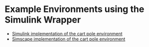 # Example Environments using the Simulink Wrapper

- [Simulink implementation of the cart pole environment](./envs/cartpole_simulink/Readme.md)
- [Simscape implementation of the cart pole environment](./envs/cartpole_simscape/Readme.md)
